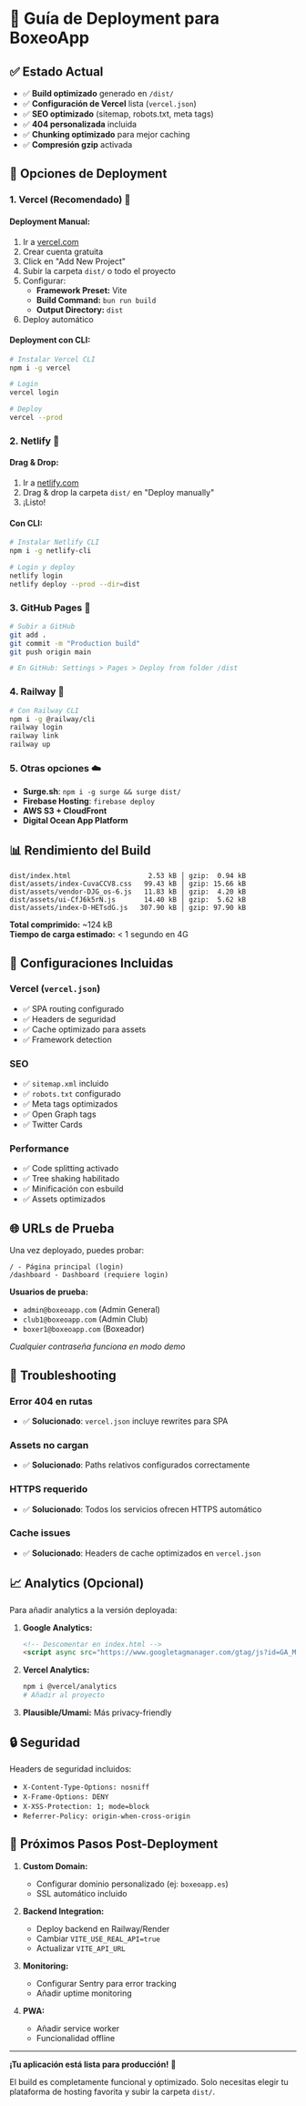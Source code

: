 # 🚀 Guía de Deployment para BoxeoApp

## ✅ Estado Actual
- ✅ **Build optimizado** generado en `/dist/`
- ✅ **Configuración de Vercel** lista (`vercel.json`)
- ✅ **SEO optimizado** (sitemap, robots.txt, meta tags)
- ✅ **404 personalizada** incluida
- ✅ **Chunking optimizado** para mejor caching
- ✅ **Compresión gzip** activada

## 🎯 Opciones de Deployment

### 1. Vercel (Recomendado) 🌟

#### Deployment Manual:
1. Ir a [vercel.com](https://vercel.com)
2. Crear cuenta gratuita
3. Click en "Add New Project"
4. Subir la carpeta `dist/` o todo el proyecto
5. Configurar:
   - **Framework Preset:** Vite
   - **Build Command:** `bun run build`
   - **Output Directory:** `dist`
6. Deploy automático

#### Deployment con CLI:
```bash
# Instalar Vercel CLI
npm i -g vercel

# Login
vercel login

# Deploy
vercel --prod
```

### 2. Netlify 🎨

#### Drag & Drop:
1. Ir a [netlify.com](https://netlify.com)
2. Drag & drop la carpeta `dist/` en "Deploy manually"
3. ¡Listo!

#### Con CLI:
```bash
# Instalar Netlify CLI
npm i -g netlify-cli

# Login y deploy
netlify login
netlify deploy --prod --dir=dist
```

### 3. GitHub Pages 📄

```bash
# Subir a GitHub
git add .
git commit -m "Production build"
git push origin main

# En GitHub: Settings > Pages > Deploy from folder /dist
```

### 4. Railway 🚄

```bash
# Con Railway CLI
npm i -g @railway/cli
railway login
railway link
railway up
```

### 5. Otras opciones ☁️

- **Surge.sh**: `npm i -g surge && surge dist/`
- **Firebase Hosting**: `firebase deploy`
- **AWS S3 + CloudFront**
- **Digital Ocean App Platform**

## 📊 Rendimiento del Build

```
dist/index.html                   2.53 kB │ gzip:  0.94 kB
dist/assets/index-CuvaCCV8.css   99.43 kB │ gzip: 15.66 kB
dist/assets/vendor-DJG_os-6.js   11.83 kB │ gzip:  4.20 kB
dist/assets/ui-CfJ6k5rN.js       14.40 kB │ gzip:  5.62 kB
dist/assets/index-D-HETsdG.js   307.90 kB │ gzip: 97.90 kB
```

**Total comprimido:** ~124 kB  
**Tiempo de carga estimado:** < 1 segundo en 4G

## 🔧 Configuraciones Incluidas

### Vercel (`vercel.json`)
- ✅ SPA routing configurado
- ✅ Headers de seguridad
- ✅ Cache optimizado para assets
- ✅ Framework detection

### SEO
- ✅ `sitemap.xml` incluido
- ✅ `robots.txt` configurado
- ✅ Meta tags optimizados
- ✅ Open Graph tags
- ✅ Twitter Cards

### Performance
- ✅ Code splitting activado
- ✅ Tree shaking habilitado
- ✅ Minificación con esbuild
- ✅ Assets optimizados

## 🌐 URLs de Prueba

Una vez deployado, puedes probar:

```
/ - Página principal (login)
/dashboard - Dashboard (requiere login)
```

**Usuarios de prueba:**
- `admin@boxeoapp.com` (Admin General)
- `club1@boxeoapp.com` (Admin Club)
- `boxer1@boxeoapp.com` (Boxeador)

*Cualquier contraseña funciona en modo demo*

## 🚨 Troubleshooting

### Error 404 en rutas
- ✅ **Solucionado**: `vercel.json` incluye rewrites para SPA

### Assets no cargan
- ✅ **Solucionado**: Paths relativos configurados correctamente

### HTTPS requerido
- ✅ **Solucionado**: Todos los servicios ofrecen HTTPS automático

### Cache issues
- ✅ **Solucionado**: Headers de cache optimizados en `vercel.json`

## 📈 Analytics (Opcional)

Para añadir analytics a la versión deployada:

1. **Google Analytics:**
   ```html
   <!-- Descomentar en index.html -->
   <script async src="https://www.googletagmanager.com/gtag/js?id=GA_MEASUREMENT_ID"></script>
   ```

2. **Vercel Analytics:**
   ```bash
   npm i @vercel/analytics
   # Añadir al proyecto
   ```

3. **Plausible/Umami:** Más privacy-friendly

## 🔒 Seguridad

Headers de seguridad incluidos:
- `X-Content-Type-Options: nosniff`
- `X-Frame-Options: DENY`
- `X-XSS-Protection: 1; mode=block`
- `Referrer-Policy: origin-when-cross-origin`

## 🎯 Próximos Pasos Post-Deployment

1. **Custom Domain:**
   - Configurar dominio personalizado (ej: `boxeoapp.es`)
   - SSL automático incluido

2. **Backend Integration:**
   - Deploy backend en Railway/Render
   - Cambiar `VITE_USE_REAL_API=true`
   - Actualizar `VITE_API_URL`

3. **Monitoring:**
   - Configurar Sentry para error tracking
   - Añadir uptime monitoring

4. **PWA:**
   - Añadir service worker
   - Funcionalidad offline

---

**¡Tu aplicación está lista para producción!** 🎉

El build es completamente funcional y optimizado. Solo necesitas elegir tu plataforma de hosting favorita y subir la carpeta `dist/`.